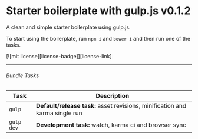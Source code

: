 # Starter boilerplate with gulp.js v0.1.2
A clean and simple starter boilerplate using gulp.js.

To start using the boilerplate, run `npm i` and `bower i` and then run one of the tasks.

[![mit license][license-badge]][license-link]

---

###### Bundle Tasks

Task | Description
------------ | -------------
`gulp` | **Default/release task:** asset revisions, minification and karma single run
`gulp dev` | **Development task:** watch, karma ci and browser sync
